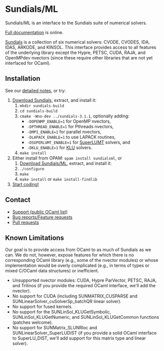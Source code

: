 Sundials/ML
===========

Sundials/ML is an interface to the Sundials suite of numerical solvers.

[Full documentation](http://inria-parkas.github.io/sundialsml/) is online.

[Sundials](http://computation.llnl.gov/casc/sundials/main.html) is a 
collection of six numerical solvers:
CVODE, CVODES, IDA, IDAS, ARKODE, and KINSOL.
This interface provides access to all features of the underlying library 
except the Hypre, PETSC, CUDA, RAJA, and OpenMPdev nvectors (since these 
require other libraries that are not yet interfaced for OCaml).

Installation
------------
See our [detailed notes](http://inria-parkas.github.io/sundialsml/#running), 
or try:

1. [Download Sundials](http://computation.llnl.gov/casc/sundials/download/download.php), extract, and install it:
    1. `mkdir sundials-build`
    2. `cd sundials-build`
    3. `cmake -Wno-dev ../sundials-3.1.1`, optionally adding:
        - `-DOPENMP_ENABLE=1` for OpenMP nvectors,
        - `-DPTHREAD_ENABLE=1` for Pthreads nvectors,
        - `-DMPI_ENABLE=1` for parallel nvectors,
        - `-DLAPACK_ENABLE=1` to use LAPACK routines,
        - `-DSUPERLUMT_ENABLE=1` for 
          [SuperLUMT](http://crd-legacy.lbl.gov/~xiaoye/SuperLU/#superlu_mt) 
          solvers, and
        - `-DKLU_ENABLE=1` for 
          [KLU](http://faculty.cse.tamu.edu/davis/suitesparse.html) solvers.
    4. `make install`
2. Either install from OPAM: `opam install sundialsml`, or
    1. [Download Sundials/ML](https://github.com/inria-parkas/sundialsml/releases), extract, and install it:
    2. `./configure`
    3. `make`
    4. `make install` or `make install-findlib`
3. [Start coding!](http://inria-parkas.github.io/sundialsml/#running)

Contact
-------
* [Support (public OCaml list)](mailto:caml-list@inria.fr?subject=Sundials/ML:)
* [Bug reports/Feature requests](https://github.com/inria-parkas/sundialsml/issues/new)
* [Pull requests](https://github.com/inria-parkas/sundialsml/compare)

Known Limitations
-----------------
Our goal is to provide access from OCaml to as much of Sundials as we can. 
We do not, however, expose features for which there is no corresponding 
OCaml library (e.g., some of the nvector modules) or whose implementation 
would be overly complicated (e.g., in terms of types or mixed C/OCaml data 
structures) or inefficient.

* Unsupported nvector modules: CUDA, Hypre ParVector, PETSC, RAJA, and 
  Trilinos (if you provide the required OCaml interface, we'll add the 
  nvector).
* No support for CUDA (including SUNMATRIX_CUSPARSE and 
  SUNLinearSolver_cuSolverSp_batchQR linear solver).
* No support for fused kernels.
* No support for the SUNLinSol_KLUGetSymbolic, SUNLinSol_KLUGetNumeric,
  and SUNLinSol_KLUGetCommon functions (patches welcome).
* No support for SUNMatrix_SLUNRloc and SUNLinearSolver_SuperLUDIST (if you 
  provide a solid OCaml interface to SuperLU_DIST, we'll add support for 
  this matrix type and linear solver).

